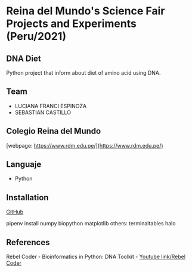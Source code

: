 
# Reina del Mundo's Science Fair Projects and Experiments (Peru/2021)
## DNA Diet
Python project that inform about diet of amino acid using DNA.


## Team

 - LUCIANA FRANCI ESPINOZA
 - SEBASTIAN CASTILLO

## Colegio Reina del Mundo

[webpage: https://www.rdm.edu.pe/](https://www.rdm.edu.pe/)

## Languaje

 - Python


## Installation

[GitHub](https://github.com/lucianafranci/dna-diet)

pipenv install numpy biopython matplotlib
others: terminaltables halo

## References
Rebel Coder - Bioinformatics in Python: DNA Toolkit - 
[Youtube link/Rebel Coder](https://www.youtube.com/c/rebelCoderBio/videos)

 
